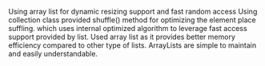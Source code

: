 Using array list for dynamic resizing support and fast random access 
Using collection class provided shuffle() method for optimizing the element place suffling. which uses internal optimized algorithm to leverage fast access support provided by list.
Used array list as it provides better memory efficiency compared to other type of lists.
ArrayLists are simple to maintain and easily understandable.
